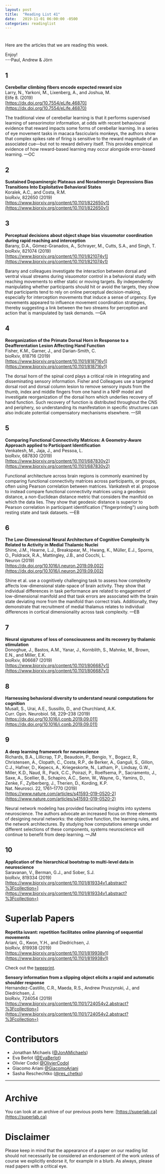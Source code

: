 ```yaml
---
layout: post
title:  "Reading List 41"
date:   2019-11-01 06:00:00 -0500
categories: readinglist
---
```


# 

Here are the articles that we are reading this week.

Enjoy!  
---Paul, Andrew & Jörn

## 1
**Cerebellar climbing fibers encode expected reward size**  
Larry, N., Yarkoni, M., Lixenberg, A., and Joshua, M.  
Elife 8. (2019)  
[https://dx.doi.org/10.7554/eLife.46870](https://dx.doi.org/10.7554/eLife.46870)

The traditional view of cerebellar learning is that it performs supervised learning of sensorimotor information, at odds with recent behavioural evidence that reward impacts some forms of cerebellar learning. In a series of eye movement tasks in macaca fascicularis monkeys, the authors show that complex spikes rate of firing is sensitive to the reward magnitude of an associated cue—but not to reward delivery itself. This provides empirical evidence of how reward-based learning may occur alongside error-based learning. —OC

## 2
**Sustained Dopaminergic Plateaus and Noradrenergic Depressions Bias Transitions Into Exploitative Behavioral States**  
Koralek, A.C., and Costa, R.M.  
bioRxiv, 822650 (2019)  
[https://www.biorxiv.org/content/10.1101/822650v1](https://www.biorxiv.org/content/10.1101/822650v1)

## 3
**Perceptual decisions about object shape bias visuomotor coordination during rapid reaching and interception**  
Barany, D.A., Gómez-Granados, A., Schrayer, M., Cutts, S.A., and Singh, T.  
bioRxiv, 821074 (2019)  
[https://www.biorxiv.org/content/10.1101/821074v1](https://www.biorxiv.org/content/10.1101/821074v1)

Barany and colleagues investigate the interaction between dorsal and ventral visual streams during visuomotor control in a behavioral study with reaching movements to either static or moving targets. By independently manipulating whether participants should hit or avoid the targets, they show that participants tend to rely on online perceptual decision-making, especially for interception movements that induce a sense of urgency. Eye movements appeared to influence movement coordination strategies, thereby suggesting a link between the two streams for perception and action that is manipulated by task demands. —GA

## 4
**Reorganization of the Primate Dorsal Horn in Response to a Deafferentation Lesion Affecting Hand Function**  
Fisher, K.M., Garner, J., and Darian-Smith, C.  
bioRxiv, 818716 (2019)  
[https://www.biorxiv.org/content/10.1101/818716v1](https://www.biorxiv.org/content/10.1101/818716v1)

The dorsal horn of the spinal cord plays a critical role in integrating and disseminating sensory information. Fisher and Colleagues use a targeted dorsal root and dorsal column lesion to remove sensory inputs from the thumb, index and middle fingers from one hand in a NHP model and investigate reorganization of the dorsal horn which underlies recovery of hand function. Such recovery of function is distributed throughout the CNS and periphery, so understanding its manifestation in specific structures can also indicate potential compensatory mechanisms elsewhere. —SR

## 5
**Comparing Functional Connectivity Matrices: A Geometry-Aware Approach applied to Participant Identification**  
Venkatesh, M., Jaja, J., and Pessoa, L.  
bioRxiv, 687830 (2019)  
[https://www.biorxiv.org/content/10.1101/687830v2](https://www.biorxiv.org/content/10.1101/687830v2)

Functional architecture across brain regions is commonly examined by comparing functional connectivity matrices across participants, or groups, often using Pearson correlation between matrices. Vankatesh et al. propose to instead compare functional connectivity matrices using a geodesic distance, a non-Euclidean distance metric that considers the manifold on which the data lies. They show that geodesic distance is superior to Pearson correlation in participant identification ("fingerprinting") using both resting state and task datasets. —EB

## 6
**The Low-Dimensional Neural Architecture of Cognitive Complexity Is Related to Activity in Medial Thalamic Nuclei**  
Shine, J.M., Hearne, L.J., Breakspear, M., Hwang, K., Müller, E.J., Sporns, O., Poldrack, R.A., Mattingley, J.B., and Cocchi, L.  
Neuron (2019)  
[https://dx.doi.org/10.1016/j.neuron.2019.09.002](https://dx.doi.org/10.1016/j.neuron.2019.09.002)

Shine et al. use  a cognitively challenging task to assess how complexity affects low-dimensional state-space of brain activity. They show that individual differences in task performance are related to engagement of low-dimensional manifold and that task errors are associated with the brain state deviating more from the manifold than correct trials. Additionally, they demonstrate that recruitment of medial thalamus relates to individual differences in cortical dimensionality across task complexity. —EB

## 7
**Neural signatures of loss of consciousness and its recovery by thalamic stimulation**  
Donoghue, J., Bastos, A.M., Yanar, J., Kornblith, S., Mahnke, M., Brown, E.N., and Miller, E.K.  
bioRxiv, 806687 (2019)  
[https://www.biorxiv.org/content/10.1101/806687v1](https://www.biorxiv.org/content/10.1101/806687v1)

## 8
**Harnessing behavioral diversity to understand neural computations for cognition**  
Musall, S., Urai, A.E., Sussillo, D., and Churchland, A.K.  
Curr. Opin. Neurobiol. 58, 229–238 (2019)  
[https://dx.doi.org/10.1016/j.conb.2019.09.011](https://dx.doi.org/10.1016/j.conb.2019.09.011)

## 9
**A deep learning framework for neuroscience**  
Richards, B.A., Lillicrap, T.P., Beaudoin, P., Bengio, Y., Bogacz, R., Christensen, A., Clopath, C., Costa, R.P., de Berker, A., Ganguli, S., Gillon, C.J., Hafner, D., Kepecs, A., Kriegeskorte, N., Latham, P., Lindsay, G.W., Miller, K.D., Naud, R., Pack, C.C., Poirazi, P., Roelfsema, P., Sacramento, J., Saxe, A., Scellier, B., Schapiro, A.C., Senn, W., Wayne, G., Yamins, D., Zenke, F., Zylberberg, J., Therien, D., Kording, K.P.    
Nat. Neurosci. 22, 1761–1770 (2019)  
[https://www.nature.com/articles/s41593-019-0520-2](https://www.nature.com/articles/s41593-019-0520-2)

Neural network modeling has provided fascinating insights into systems neuroscience. The authors advocate an increased focus on three elements of designing neural networks: the objective function, the learning rules, and the network architectures. By studying how computations emerge under different selections of these components, systems neuroscience will continue to benefit from deep learning. —JM

## 10
**Application of the hierarchical bootstrap to multi-level data in neuroscience**  
Saravanan, V., Berman, G.J., and Sober, S.J.  
bioRxiv, 819334 (2019)  
[https://www.biorxiv.org/content/10.1101/819334v1.abstract?%3Fcollection=](https://www.biorxiv.org/content/10.1101/819334v1.abstract?%3Fcollection=)


# Superlab Papers

**Repetita iuvant: repetition facilitates online planning of sequential movements**  
Ariani, G., Kwon, Y.H., and Diedrichsen, J.  
bioRxiv, 819938 (2019)  
[https://www.biorxiv.org/content/10.1101/819938v1](https://www.biorxiv.org/content/10.1101/819938v1)

Check out the [tweeprint](https://twitter.com/GiacomoAriani/status/1188825965918601217?s=20).

**Sensory information from a slipping object elicits a rapid and automatic shoulder response**  
Hernandez-Castillo, C.R., Maeda, R.S., Andrew Pruszynski, J., and Diedrichsen, J.  
bioRxiv, 724054 (2019)  
[https://www.biorxiv.org/content/10.1101/724054v2.abstract?%3Fcollection=](https://www.biorxiv.org/content/10.1101/724054v2.abstract?%3Fcollection=)


# Contributors
- Jonathan Michaels ([@JonAMichaels](https://twitter.com/JonAMichaels))
- Eva Berlot ([@EvaBerlot](https://twitter.com/EvaBerlot))
- Olivier Codol [@OlivierCodol](https://twitter.com/OlivierCodol)
- Giacomo Ariani [@GiacomoAriani](https://twitter.com/GiacomoAriani)
- Sasha Reschechtko ([@res_chetko](https://twitter.com/res_chetko))


---
# Archive
You can look at an archive of our previous posts here: [https://superlab.ca](https://superlab.ca)


# Disclaimer
Please keep in mind that the appearance of a paper on our reading list should not necessarily be considered an endorsement of the work unless of course we explicitly endorse it, for example in a blurb. As always, please read papers with a critical eye.
